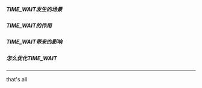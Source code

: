 ##### TIME_WAIT发生的场景



##### TIME_WAIT的作用



##### TIME_WAIT带来的影响



##### 怎么优化TIME_WAIT



---

that's all